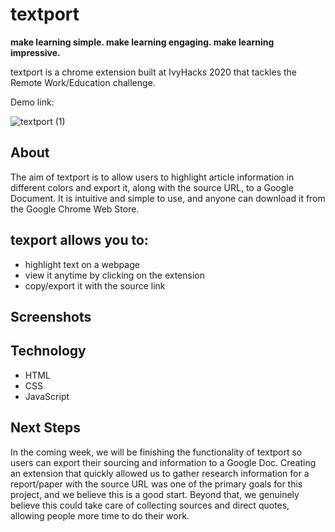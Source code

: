 # textport

**make learning simple. make learning engaging. make learning impressive.**

textport is a chrome extension built at IvyHacks 2020 that tackles the Remote Work/Education challenge.

Demo link: 

![textport  (1)](https://user-images.githubusercontent.com/62191831/95022166-82aec780-0643-11eb-93b4-ee626aa72f62.gif)

## About
The aim of textport is to allow users to highlight article information in different colors and export it, along with the source URL, to a Google Document. It is intuitive and simple to use, and anyone can download it from the Google Chrome Web Store.

## texport allows you to:

* highlight text on a webpage 
* view it anytime by clicking on the extension 
* copy/export it with the source link

## Screenshots


## Technology
* HTML
* CSS
* JavaScript

## Next Steps
In the coming week, we will be finishing the functionality of textport so users can export their sourcing and information to a Google Doc. Creating an extension that quickly allowed us to gather research information for a report/paper with the source URL was one of the primary goals for this project, and we believe this is a good start. Beyond that, we genuinely believe this could take care of collecting sources and direct quotes, allowing people more time to do their work.
